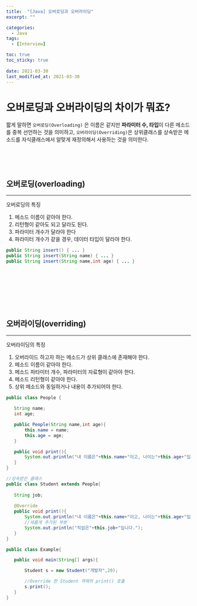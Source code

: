 ```yaml
---
title:  "[Java] 오버로딩과 오버라이딩"
excerpt: ""

categories:
  - Java
tags:
  - [Interview]

toc: true
toc_sticky: true
 
date: 2021-03-30
last_modified_at: 2021-03-30
---
```


# **오버로딩과 오버라이딩의 차이가 뭐죠?**

짧게 말하면 `오버로딩(Overloading)` 은 이름은 같지만 **파라미터 수, 타입**이 다른 메소드를 중복 선언하는 것을 의미하고, `오버라이딩(Overriding)`은 상위클래스를 상속받은 메소드를 자식클래스에서 알맞게 재정의해서 사용하는 것을 의미한다.

<br><br><br>

## **오버로딩(overloading)**

<hr>

오버로딩의 특징  
 1. 메소드 이름이 같아야 한다.  
 2. 리턴형이 같아도 되고 달라도 된다.
 3. 파라미터 개수가 달라야 한다
 4. 파라미터 개수가 같을 경우, 데이터 타입이 달라야 한다.

 ```java
public String insert() { ... }
public String insert(String name) { ... }
public String insert(String name,int age) { ... }
 ```
 <br>
 <br>
 <br>
 <br>
 <br>
 <br>

## **오버라이딩(overriding)**

<hr>

오버라이딩의 특징  
 1. 오버라이드 하고자 하는 메소드가 상위 클래스에 존재해야 한다.
 2. 메소드 이름이 같아야 한다.
 3. 메소드 파타미터 개수, 파라미터의 자료형이 같아야 한다.
 4. 메소드 리턴형이 같아야 한다.
 5. 상위 메소드와 동일하거나 내용이 추가되어야 한다.

 ```java
public class People {
    
    String name;
    int age;

    public People(String name,int age){
        this.name = name;
        this.age = age;
    }

    public void print(){
        System.out.println("내 이름은"+this.name+"이고, 나이는"+this.age+"입니다.");
    }
}

//상속받은 클래스
public class Student extends People{
    
    String job;
    
    @Override
    public void print(){
        System.out.println("내 이름은"+this.name+"이고, 나이는"+this.age+"입니다.");
        //새롭게 추가된 부분
        System.out.println("직업은"+this.job+"입니다.");
    }
}

public class Example{

    public void main(String[] args){

        Student s = new Student("개발자",20);

        //Override 한 Student 객체의 print() 호출
        s.print();
    }
}
 ```


